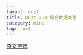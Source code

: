 ```yaml
---
layout: post
title: Rust 2.8 组合数据类型
category: mine
tag: rust
---
```


[原文链接][from]


[from]: http://doc.rust-lang.org/book/compound-data-types.html
